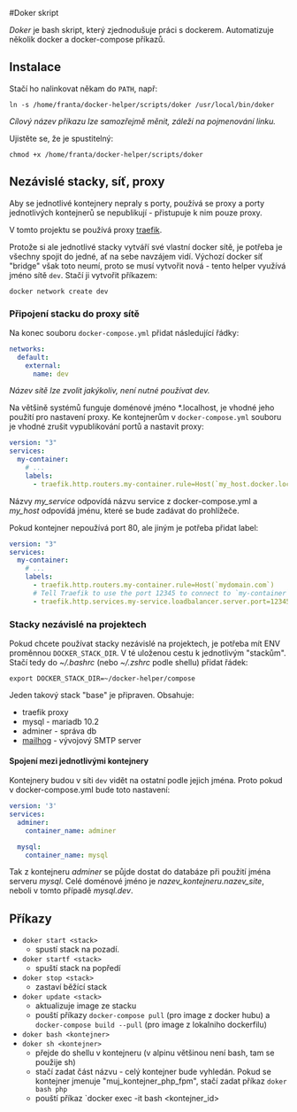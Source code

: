 #Doker skript

_Doker_ je bash skript, který zjednodušuje práci s dockerem. Automatizuje několik docker a docker-compose příkazů.

## Instalace

Stačí ho nalinkovat někam do `PATH`, např:

```shell script
ln -s /home/franta/docker-helper/scripts/doker /usr/local/bin/doker
```
_Cílový název příkazu lze samozřejmě měnit, záleží na pojmenování linku._

Ujistěte se, že je spustitelný:

```shell script
chmod +x /home/franta/docker-helper/scripts/doker
``` 

## Nezávislé stacky, síť, proxy

Aby se jednotlivé kontejnery nepraly s porty, používá se proxy a porty jednotlivých kontejnerů se nepublikují - přistupuje k nim pouze proxy.

V tomto projektu se používá proxy [traefik](https://containo.us/traefik/).

Protože si ale jednotlivé stacky vytváří své vlastní docker sítě, je potřeba je všechny spojit do jedné, ať na sebe navzájem vidí.
Výchozí docker síť "bridge" však toto neumí, proto se musí vytvořit nová - tento helper využívá jméno sítě `dev`.
Stačí ji vytvořit příkazem:

```shell script
docker network create dev
```

### Připojení stacku do proxy sítě


Na konec souboru `docker-compose.yml` přidat následující řádky:

```yaml
networks:
  default:
    external:
      name: dev
```
_Název sítě lze zvolit jakýkoliv, není nutné používat dev._

Na většině systémů funguje doménové jméno *.localhost, je vhodné jeho použití pro nastavení proxy.
Ke kontejnerům v `docker-compose.yml` souboru je vhodné zrušit vypublikování portů a nastavit proxy:

```yaml
version: "3"
services:
  my-container:
    # ...
    labels:
      - traefik.http.routers.my-container.rule=Host(`my_host.docker.localhost`)
```

Názvy _my_service_ odpovídá názvu service z docker-compose.yml a _my_host_ odpovídá jménu, které se bude zadávat do prohlížeče.

Pokud kontejner nepoužívá port 80, ale jiným je potřeba přidat label:
```yaml
version: "3"
services:
  my-container:
    # ...
    labels:
      - traefik.http.routers.my-container.rule=Host(`mydomain.com`)
      # Tell Traefik to use the port 12345 to connect to `my-container`
      - traefik.http.services.my-service.loadbalancer.server.port=12345
```

### Stacky nezávislé na projektech

Pokud chcete používat stacky nezávislé na projektech, je potřeba mít ENV proměnnou `DOCKER_STACK_DIR`.
V té uloženou cestu k jednotlivým "stackům".
 Stačí tedy do _~/.bashrc_ (nebo _~/.zshrc_ podle shellu) přidat řádek:

```shell script
export DOCKER_STACK_DIR=~/docker-helper/compose
```

Jeden takový stack "base" je připraven. Obsahuje:
- traefik proxy
- mysql - mariadb 10.2
- adminer - správa db
- [mailhog](https://github.com/mailhog/MailHog) - vývojový SMTP server

#### Spojení mezi jednotlivými kontejnery

Kontejnery budou v síti `dev` vidět na ostatní podle jejich jména. Proto pokud v docker-compose.yml bude toto nastavení:

```yaml
version: '3'
services:
  adminer:
    container_name: adminer

  mysql:
    container_name: mysql
```

Tak z kontejneru _adminer_ se půjde dostat do databáze při použití jména serveru _mysql_.
Celé doménové jméno je _nazev_kontejneru.nazev_site_, neboli v tomto případě _mysql.dev_.




## Příkazy



- `doker start <stack>`
  - spustí stack na pozadí.
- `doker startf <stack>`
  - spuští stack na popředí
- `doker stop <stack>`
  - zastaví běžící stack
- `doker update <stack>`
  - aktualizuje image ze stacku
  - pouští příkazy `docker-compose pull` (pro image z docker hubu) a `docker-compose build --pull` (pro image z lokalniho dockerfilu)
- `doker bash <kontejner>`
- `doker sh <kontejner>`
  - přejde do shellu v kontejneru (v alpinu většinou není bash, tam se použije sh)
  - stačí zadat část názvu - celý kontejner bude vyhledán. Pokud se kontejner jmenuje "muj_kontejner_php_fpm", stačí zadat příkaz `doker bash php`
  - pouští příkaz `docker exec -it bash \<kontejner\_id\>
